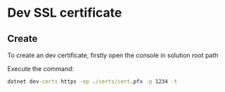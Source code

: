 # Dev SSL certificate

## Create

To create an dev certificate, firstly open the console in solution root path

Execute the command: 

```cmd
dotnet dev-certs https -ep ./certs/cert.pfx -p 1234 -t
```
